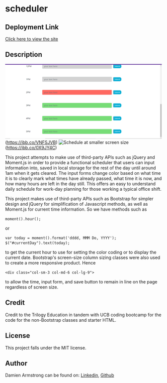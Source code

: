 # scheduler

## Deployment Link
<a href="https://pirosvs.github.io/scheduler/">Click here to view the site</a>

## Description
<img src="./images/manipulated-time-classes.png" alt="Display of color-coded times"/> (https://ibb.co/VNFSJVB)
<img src="" alt="Schedule at smaller screen size"/> (https://ibb.co/0X9JY4C)

This project attempts to make use of third-party APIs such as jQuery and Moment.js in order to provide a functional scheduler that users can input information into, saved in local storage for the rest of the day until around 1am when it gets cleared. The input forms change color based on what time it is to clearly mark what times have already passed, what time it is now, and how many hours are left in the day still. This offers an easy to understand daily schedule for work-day planning for those working a typical office shift.

This project makes use of third-party APIs such as Bootstrap for simpler design and jQuery for simplification of Javascript methods, as well as Moment.js for current time information. So we have methods such as 
```
moment().hour();
```
or
```
var today = moment().format('dddd, MMM Do, YYYY');
$("#currentDay").text(today);
```
to get the current hour to use for setting the color coding or to display the current date. Bootstrap's screen-size column sizing classes were also used to create a more responsive product. Hence

```
<div class="col-sm-3 col-md-6 col-lg-9">
```
to allow the time, input form, and save button to remain in line on the page regardless of screen size.

## Credit
Credit to the Trilogy Education in tandem with UCB coding bootcamp for the code for the non-Bootstrap classes and starter HTML.

## License
This project falls under the MIT license.

## Author
Damien Armstrong can be found on: <a href="https://www.linkedin.com/in/damien-armstrong-412319138/">Linkedin</a>, <a href="https://github.com/pirosvs">Github</a>